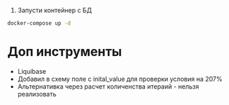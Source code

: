 
1. Запусти контейнер с БД
```bash
docker-compose up -d
```

# Доп инструменты

- Liquibase
- Добавил в схему поле с inital_value для проверки условия на 207%
 - Альтернативка через расчет количенства итераий - нельзя реализовать
